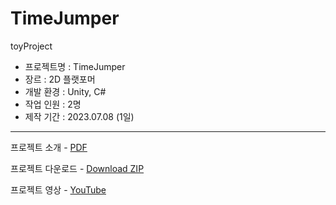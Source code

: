 # TimeJumper
 toyProject

- 프로젝트명 : TimeJumper
- 장르 : 2D 플랫포머
- 개발 환경 : Unity, C#
- 작업 인원 : 2명
- 제작 기간 : 2023.07.08 (1일)  

---
프로젝트 소개 - [PDF](https://github.com/svcbn/TimeGame/blob/main/%EA%B2%8C%EC%9E%84%20%EC%95%88%EB%82%B4%EC%84%9C(Time%20Jumper).pdf)  
  

프로젝트 다운로드 - [Download ZIP](TimeJumper.zip)  
  
  
프로젝트 영상 - [YouTube]()
